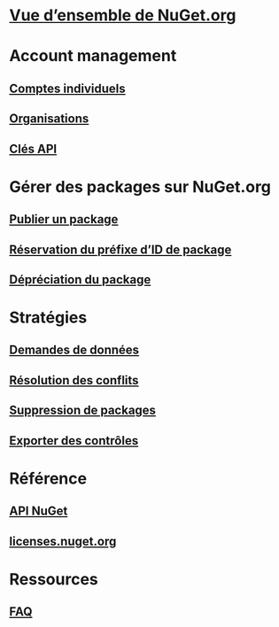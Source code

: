 # [Vue d’ensemble de NuGet.org](overview-nuget-org.md)
# Account management
## [Comptes individuels](individual-accounts.md)
## [Organisations](organizations-on-nuget-org.md)
## [Clés API](scoped-api-keys.md)
# Gérer des packages sur NuGet.org
## [Publier un package](publish-a-package.md)
## [Réservation du préfixe d’ID de package](id-prefix-reservation.md)
## [Dépréciation du package](deprecate-packages.md)
# Stratégies
## [Demandes de données](policies/Data-requests.md)
## [Résolution des conflits](policies/dispute-resolution.md)
## [Suppression de packages](policies/deleting-packages.md)
## [Exporter des contrôles](policies/export-control.md)
# Référence
## [API NuGet](../api/overview.md)
## [licenses.nuget.org](licenses.nuget.org.md)
# Ressources
## [FAQ](nuget-org-faq.md)
